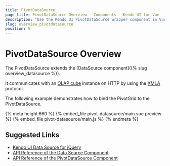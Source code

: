 ```yaml
---
title: PivotDataSource
page_title: PivotDataSource Overview - Components - Kendo UI for Vue
description: "Use the Kendo UI PivotDataSource wrapper component in Vue projects."
slug: overview_pivotdatasource
position: 5
---
```


# PivotDataSource Overview

The PivotDataSource extends the [DataSource component]({% slug overview_datasource %}).

It communicates with an [OLAP cube](https://en.wikipedia.org/wiki/OLAP_cube) instance on HTTP by using the [XMLA](https://en.wikipedia.org/wiki/XML_for_Analysis) protocol.

The following example demonstrates how to bind the PivotGrid to the PivotDataSource.

{% meta height:660 %}
{% embed_file pivot-datasource/main.vue preview %}
{% embed_file pivot-datasource/main.js %}
{% endmeta %}


## Suggested Links

* [Kendo UI Data Source for jQuery](https://docs.telerik.com/kendo-ui/framework/datasource/overview)
* [API Reference of the Data Source Component](https://docs.telerik.com/kendo-ui/api/javascript/data/datasource)
* [API Reference of the PivotDataSource Component](https://docs.telerik.com/kendo-ui/api/javascript/data/pivotdatasource)
